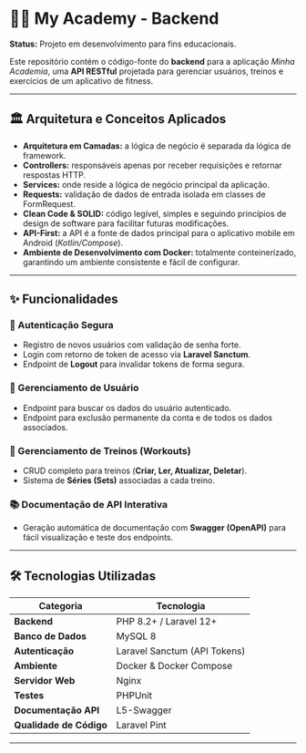 # 🏋️‍♂️ My Academy - Backend  

**Status:** Projeto em desenvolvimento para fins educacionais.  

Este repositório contém o código-fonte do **backend** para a aplicação *Minha Academia*, uma **API RESTful** projetada para gerenciar usuários, treinos e exercícios de um aplicativo de fitness.  

---

## 🏛️ Arquitetura e Conceitos Aplicados  

- **Arquitetura em Camadas:** a lógica de negócio é separada da lógica de framework.  
- **Controllers:** responsáveis apenas por receber requisições e retornar respostas HTTP.  
- **Services:** onde reside a lógica de negócio principal da aplicação.  
- **Requests:** validação de dados de entrada isolada em classes de FormRequest.  
- **Clean Code & SOLID:** código legível, simples e seguindo princípios de design de software para facilitar futuras modificações.  
- **API-First:** a API é a fonte de dados principal para o aplicativo mobile em Android (*Kotlin/Compose*).  
- **Ambiente de Desenvolvimento com Docker:** totalmente conteinerizado, garantindo um ambiente consistente e fácil de configurar.  

---

## ✨ Funcionalidades  

### 🔐 Autenticação Segura  
- Registro de novos usuários com validação de senha forte.  
- Login com retorno de token de acesso via **Laravel Sanctum**.  
- Endpoint de **Logout** para invalidar tokens de forma segura.  

### 👤 Gerenciamento de Usuário  
- Endpoint para buscar os dados do usuário autenticado.  
- Endpoint para exclusão permanente da conta e de todos os dados associados.  

### 💪 Gerenciamento de Treinos (Workouts)  
- CRUD completo para treinos (**Criar, Ler, Atualizar, Deletar**).  
- Sistema de **Séries (Sets)** associadas a cada treino.  

### 📚 Documentação de API Interativa  
- Geração automática de documentação com **Swagger (OpenAPI)** para fácil visualização e teste dos endpoints.  

---

## 🛠️ Tecnologias Utilizadas  

| **Categoria**        | **Tecnologia**                 |
|-----------------------|--------------------------------|
| **Backend**           | PHP 8.2+ / Laravel 12+         |
| **Banco de Dados**    | MySQL 8                        |
| **Autenticação**      | Laravel Sanctum (API Tokens)   |
| **Ambiente**          | Docker & Docker Compose        |
| **Servidor Web**      | Nginx                          |
| **Testes**            | PHPUnit                        |
| **Documentação API**  | L5-Swagger                     |
| **Qualidade de Código** | Laravel Pint                 |

---
